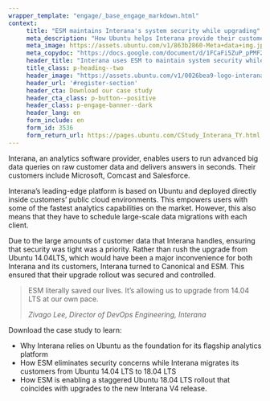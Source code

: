 ```yaml
---
wrapper_template: "engage/_base_engage_markdown.html"
context:
     title: "ESM maintains Interana's system security while upgrading"
     meta_description: "How Ubuntu helps Interana provide their customers with some of the fastest analytics capabilities on the market and why they turned to ESM to maintain system security while upgrading."
     meta_image: https://assets.ubuntu.com/v1/863b2860-Meta+data+img.jpg
     meta_copydoc: "https://docs.google.com/document/d/1FCaFi5ZuP_pPMF2POu3ySaB00yt60Qo-nrNJZ9jwhFw/edit"
     header_title: "Interana uses ESM to maintain system security while upgrading its customers to Ubuntu 18.04 LTS across public clouds"
     title_class: p-heading--two
     header_image: "https://assets.ubuntu.com/v1/0026bea9-logo-interana.svg"
     header_url: '#register-section'
     header_cta: Download our case study
     header_cta_class: p-button--positive
     header_class: p-engage-banner--dark
     header_lang: en
     form_include: en
     form_id: 3536
     form_return_url: https://pages.ubuntu.com/CStudy_Interana_TY.html
---
```


Interana, an analytics software provider, enables users to run advanced big data queries on raw customer data and delivers answers in seconds. Their customers include Microsoft, Comcast and Salesforce. 
 
Interana’s leading-edge platform is based on Ubuntu and deployed directly inside customers’ public cloud environments. This empowers users with some of the fastest analytics capabilities on the market. However, this also means that they have to schedule large-scale data migrations with each client.
 
Due to the large amounts of customer data that Interana handles, ensuring that security was tight was a priority. Rather than rush the upgrade from Ubuntu 14.04LTS, which would have been a major inconvenience for both Interana and its customers, Interana turned to Canonical and ESM. This ensured that their upgrade rollout was secured and controlled.
 
<blockquote class="p-pull-quote">
  <p class="p-pull-quote__quote">ESM literally saved our lives. It’s allowing us to upgrade from 14.04 LTS at our own pace.</p>
  <cite class="p-pull-quote__citation">Zivago Lee, Director of DevOps Engineering, Interana</cite>
</blockquote>
 
Download the case study to learn:

<ul class="p-list">
  <li class="p-list__item is-ticked">Why Interana relies on Ubuntu as the foundation for its flagship analytics platform</li>
  <li class="p-list__item is-ticked">How ESM eliminates security concerns while Interana migrates its customers from Ubuntu 14.04 LTS to 18.04 LTS</li>
  <li class="p-list__item is-ticked">How ESM is enabling a staggered Ubuntu 18.04 LTS rollout that coincides with upgrades to the new Interana V4 release.</li>
</ul>